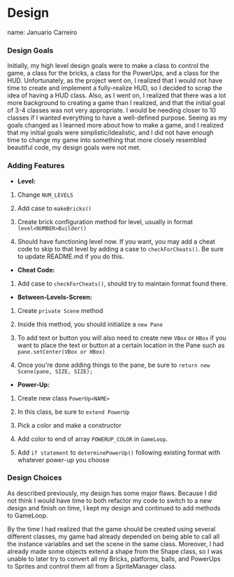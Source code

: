 Design
===
name: Januario Carreiro

### Design Goals
Initially, my high level design goals were to make a class to control the game, a class for
the bricks, a class for the PowerUps, and a class for the HUD. Unfortunately, as the project 
went on, I realized that I would not have time to create and implement a fully-realize HUD, so
I decided to scrap the idea of having a HUD class. Also, as I went on, I realized that there was 
a lot more background to creating a game than I realized, and that the initial goal of 3-4 classes was
not very appropriate. I would be needing closer to 10 classes if I wanted everything to have a well-defined purpose. 
Seeing as my goals changed as I learned more about how to make a game, and I realized that my initial
goals were simplistic/idealistic, and I did not have enough time to change my game into something that more
closely resembled beautiful code, my design goals were not met.

### Adding Features
* **Level:**
1. Change ``NUM_LEVELS``

2. Add case to ``makeBricks()``

3. Create brick configuration method for level, usually in format ``level<NUMBER>Builder()``

4. Should have functioning level now. If you want, you may add a cheat code to skip to that level by adding a case
to ``checkForCheats()``. Be sure to update README.md if you do this.

* **Cheat Code:**
1. Add case to ``checkForCheats()``, should try to maintain format found there.

* **Between-Levels-Screen:**
1. Create ``private Scene`` method

2. Inside this method, you should initialize a ``new Pane``

3. To add text or button you will also need to create new ``VBox`` or ``HBox`` if you want to place
the text or button at a certain location in the Pane such as ``pane.setCenter(VBox or HBox)``

4. Once you're done adding things to the pane, be sure to ``return new Scene(pane, SIZE, SIZE);``

* **Power-Up:**
1. Create new class ``PowerUp<NAME>``

2. In this class, be sure to ``extend PowerUp``

3. Pick a color and make a constructor

4. Add color to end of array ``POWERUP_COLOR`` in ``GameLoop``.

5. Add ``if statement`` to ``determinePowerUp()`` following existing format with whatever power-up you choose



### Design Choices

As described previously, my design has some major flaws. Because I did not think I would have time to both refactor
my code to switch to a new design and finish on time, I kept my design and continued to add methods to GameLoop.

By the time I had realized that the game should be created using several different classes, my game had already
depended on being able to call all the instance variables and set the scene in the same class. Moreover, I had already
made some objects extend a shape from the Shape class, so I was unable to later try to convert all my Bricks, platforms,
balls, and PowerUps to Sprites and control them all from a SpriteManager class. 
